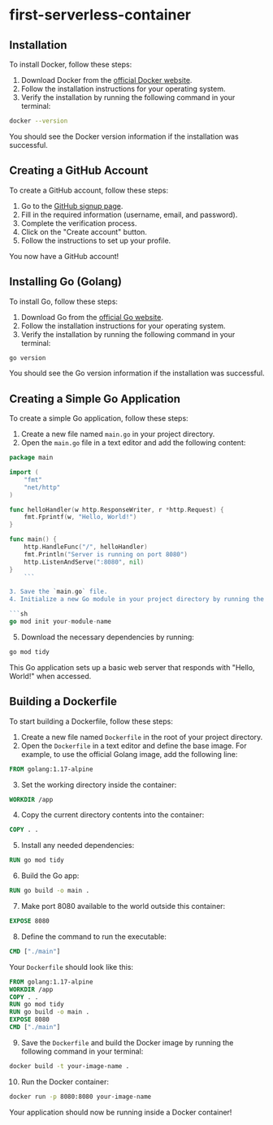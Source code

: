 # first-serverless-container
## Installation

To install Docker, follow these steps:

1. Download Docker from the [official Docker website](https://www.docker.com/get-started).
2. Follow the installation instructions for your operating system.
3. Verify the installation by running the following command in your terminal:

```sh
docker --version
```

You should see the Docker version information if the installation was successful.

## Creating a GitHub Account

To create a GitHub account, follow these steps:

1. Go to the [GitHub signup page](https://github.com/join).
2. Fill in the required information (username, email, and password).
3. Complete the verification process.
4. Click on the "Create account" button.
5. Follow the instructions to set up your profile.

You now have a GitHub account!

## Installing Go (Golang)

To install Go, follow these steps:

1. Download Go from the [official Go website](https://golang.org/dl/).
2. Follow the installation instructions for your operating system.
3. Verify the installation by running the following command in your terminal:

```sh
go version
```

You should see the Go version information if the installation was successful.

## Creating a Simple Go Application

To create a simple Go application, follow these steps:

1. Create a new file named `main.go` in your project directory.
2. Open the `main.go` file in a text editor and add the following content:

```go
package main

import (
    "fmt"
    "net/http"
)

func helloHandler(w http.ResponseWriter, r *http.Request) {
    fmt.Fprintf(w, "Hello, World!")
}

func main() {
    http.HandleFunc("/", helloHandler)
    fmt.Println("Server is running on port 8080")
    http.ListenAndServe(":8080", nil)
}
    ```

3. Save the `main.go` file.
4. Initialize a new Go module in your project directory by running the following command in your terminal:

```sh
go mod init your-module-name
```

5. Download the necessary dependencies by running:

```sh
go mod tidy
```

This Go application sets up a basic web server that responds with "Hello, World!" when accessed.


## Building a Dockerfile

To start building a Dockerfile, follow these steps:

1. Create a new file named `Dockerfile` in the root of your project directory.
2. Open the `Dockerfile` in a text editor and define the base image. For example, to use the official Golang image, add the following line:

```Dockerfile
FROM golang:1.17-alpine
```

3. Set the working directory inside the container:

```Dockerfile
WORKDIR /app
```

4. Copy the current directory contents into the container:

```Dockerfile
COPY . .
```

5. Install any needed dependencies:

```Dockerfile
RUN go mod tidy
```

6. Build the Go app:

```Dockerfile
RUN go build -o main .
```

7. Make port 8080 available to the world outside this container:

```Dockerfile
EXPOSE 8080
```

8. Define the command to run the executable:

```Dockerfile
CMD ["./main"]
```

Your `Dockerfile` should look like this:

```Dockerfile
FROM golang:1.17-alpine
WORKDIR /app
COPY . .
RUN go mod tidy
RUN go build -o main .
EXPOSE 8080
CMD ["./main"]
```

9. Save the `Dockerfile` and build the Docker image by running the following command in your terminal:

```sh
docker build -t your-image-name .
```

10. Run the Docker container:

```sh
docker run -p 8080:8080 your-image-name
```

Your application should now be running inside a Docker container!